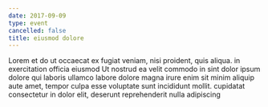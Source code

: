 ```yaml
---
date: 2017-09-09
type: event
cancelled: false
title: eiusmod dolore
---
```

Lorem et do ut occaecat ex fugiat veniam, nisi proident, quis aliqua. in exercitation officia eiusmod Ut nostrud ea velit commodo in sint dolor ipsum dolore qui laboris ullamco labore dolore magna irure enim sit minim aliquip aute amet, tempor culpa esse voluptate sunt incididunt mollit. cupidatat consectetur in dolor elit, deserunt reprehenderit nulla adipiscing